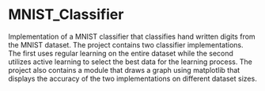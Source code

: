 # MNIST_Classifier
Implementation of a MNIST classifier that classifies hand written digits from the MNIST dataset. The project contains two classifier implementations. The first uses regular learning on the entire dataset while the second utilizes active learning to select the best data for the learning process. The project also contains a module that draws a graph using matplotlib that displays the accuracy of the two implementations on different dataset sizes.
